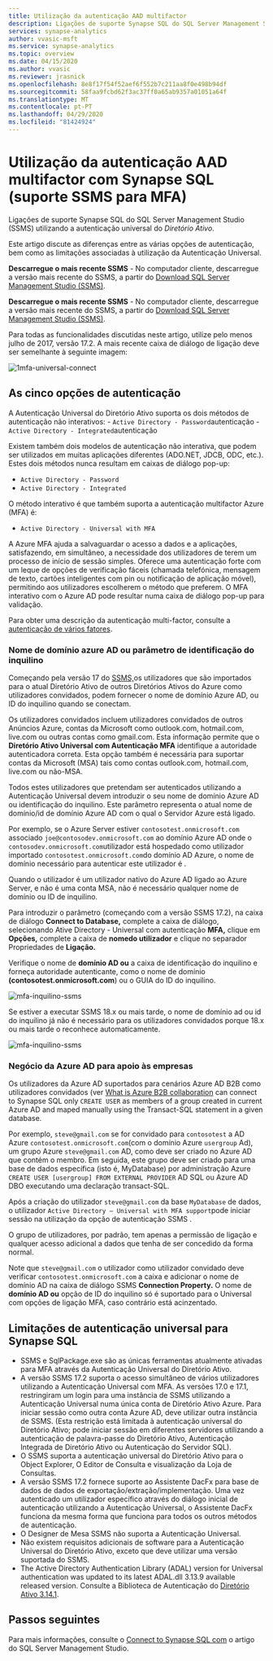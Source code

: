 ```yaml
---
title: Utilização da autenticação AAD multifactor
description: Ligações de suporte Synapse SQL do SQL Server Management Studio (SSMS) utilizando a Autenticação Universal do Diretório Ativo.
services: synapse-analytics
author: vvasic-msft
ms.service: synapse-analytics
ms.topic: overview
ms.date: 04/15/2020
ms.author: vvasic
ms.reviewer: jrasnick
ms.openlocfilehash: 8e8f17f54f52aef6f552b7c211aa8f0e498b94df
ms.sourcegitcommit: 58faa9fcbd62f3ac37ff0a65ab9357a01051a64f
ms.translationtype: MT
ms.contentlocale: pt-PT
ms.lasthandoff: 04/29/2020
ms.locfileid: "81424924"
---
```

# <a name="using-multi-factor-aad-authentication-with-synapse-sql-ssms-support-for-mfa"></a>Utilização da autenticação AAD multifactor com Synapse SQL (suporte SSMS para MFA)

Ligações de suporte Synapse SQL do SQL Server Management Studio (SSMS) utilizando a autenticação universal do *Diretório Ativo*. 

Este artigo discute as diferenças entre as várias opções de autenticação, bem como as limitações associadas à utilização da Autenticação Universal. 

**Descarregue o mais recente SSMS** - No computador cliente, descarregue a versão mais recente do SSMS, a partir do [Download SQL Server Management Studio (SSMS)](https://msdn.microsoft.com/library/mt238290.aspx). 

**Descarregue o mais recente SSMS** - No computador cliente, descarregue a versão mais recente do SSMS, a partir do [Download SQL Server Management Studio (SSMS)](/sql/ssms/download-sql-server-management-studio-ssms?toc=/azure/synapse-analytics/toc.json&bc=/azure/synapse-analytics/breadcrumb/toc.json&view=azure-sqldw-latest).

Para todas as funcionalidades discutidas neste artigo, utilize pelo menos julho de 2017, versão 17.2.  A mais recente caixa de diálogo de ligação deve ser semelhante à seguinte imagem:

![1mfa-universal-connect](./media/mfa-authentication/1mfa-universal-connect.png "Completa a caixa de nomes do Utilizador.")  

## <a name="the-five-authentication-options"></a>As cinco opções de autenticação  

A Autenticação Universal do Diretório Ativo suporta os dois métodos de autenticação não interativos:
    - `Active Directory - Password`autenticação
    - `Active Directory - Integrated`autenticação

Existem também dois modelos de autenticação não interativa, que podem ser utilizados em muitas aplicações diferentes (ADO.NET, JDCB, ODC, etc.). Estes dois métodos nunca resultam em caixas de diálogo pop-up:

- `Active Directory - Password`
- `Active Directory - Integrated`

O método interativo é que também suporta a autenticação multifactor Azure (MFA) é:

- `Active Directory - Universal with MFA`

A Azure MFA ajuda a salvaguardar o acesso a dados e a aplicações, satisfazendo, em simultâneo, a necessidade dos utilizadores de terem um processo de início de sessão simples. Oferece uma autenticação forte com um leque de opções de verificação fáceis (chamada telefónica, mensagem de texto, cartões inteligentes com pin ou notificação de aplicação móvel), permitindo aos utilizadores escolherem o método que preferem. O MFA interativo com o Azure AD pode resultar numa caixa de diálogo pop-up para validação.

Para obter uma descrição da autenticação multi-factor, consulte a [autenticação de vários fatores](../../active-directory/authentication//concept-mfa-howitworks.md?toc=/azure/synapse-analytics/toc.json&bc=/azure/synapse-analytics/breadcrumb/toc.json).

### <a name="azure-ad-domain-name-or-tenant-id-parameter"></a>Nome de domínio azure AD ou parâmetro de identificação do inquilino

Começando pela versão 17 do [SSMS,](/sql/ssms/download-sql-server-management-studio-ssms?toc=/azure/synapse-analytics/toc.json&bc=/azure/synapse-analytics/breadcrumb/toc.json&view=azure-sqldw-latest)os utilizadores que são importados para o atual Diretório Ativo de outros Diretórios Ativos do Azure como utilizadores convidados, podem fornecer o nome de domínio Azure AD, ou ID do inquilino quando se conectam. 

Os utilizadores convidados incluem utilizadores convidados de outros Anúncios Azure, contas da Microsoft como outlook.com, hotmail.com, live.com ou outras contas como gmail.com. Esta informação permite que o **Diretório Ativo Universal com Autenticação MFA** identifique a autoridade autenticadora correta. Esta opção também é necessária para suportar contas da Microsoft (MSA) tais como contas outlook.com, hotmail.com, live.com ou não-MSA. 

Todos estes utilizadores que pretendam ser autenticados utilizando a Autenticação Universal devem introduzir o seu nome de domínio Azure AD ou identificação do inquilino. Este parâmetro representa o atual nome de domínio/id de domínio Azure AD com o qual o Servidor Azure está ligado. 

Por exemplo, se o Azure Server estiver `contosotest.onmicrosoft.com` associado `joe@contosodev.onmicrosoft.com` ao domínio Azure AD onde o `contosodev.onmicrosoft.com`utilizador está hospedado como utilizador importado `contosotest.onmicrosoft.com`do domínio AD Azure, o nome de domínio necessário para autenticar este utilizador é . 

Quando o utilizador é um utilizador nativo do Azure AD ligado ao Azure Server, e não é uma conta MSA, não é necessário qualquer nome de domínio ou ID de inquilino. 

Para introduzir o parâmetro (começando com a versão SSMS 17.2), na caixa de diálogo **Connect to Database,** complete a caixa de diálogo, selecionando Ative Directory - Universal com autenticação **MFA,** clique em **Opções,** complete a caixa de **nomedo utilizador** e clique no separador Propriedades de **Ligação.** 

Verifique o nome de **domínio AD ou** a caixa de identificação do inquilino e forneça autoridade autenticante, como o nome de domínio **(contosotest.onmicrosoft.com**) ou o GUIA do ID do inquilino.  

   ![mfa-inquilino-ssms](./media/mfa-authentication/mfa-tenant-ssms.png)

Se estiver a executar SSMS 18.x ou mais tarde, o nome de domínio ad ou id do inquilino já não é necessário para os utilizadores convidados porque 18.x ou mais tarde o reconhece automaticamente.

   ![mfa-inquilino-ssms](./media/mfa-authentication/mfa-no-tenant-ssms.png)

### <a name="azure-ad-business-to-business-support"></a>Negócio da Azure AD para apoio às empresas   
Os utilizadores da Azure AD suportados para cenários Azure AD B2B como utilizadores convidados (ver [What is Azure B2B collaboration](../../active-directory/b2b/what-is-b2b.md?toc=/azure/synapse-analytics/toc.json&bc=/azure/synapse-analytics/breadcrumb/toc.json) can connect to Synapse SQL only `CREATE USER` as members of a group created in current Azure AD and maped manually using the Transact-SQL statement in a given database. 

Por exemplo, `steve@gmail.com` se for convidado para `contosotest` a AD Azure `contosotest.onmicrosoft.com`(com o domínio Azure `usergroup` Ad), um grupo Azure `steve@gmail.com` AD, como deve ser criado no Azure AD que contém o membro. Em seguida, este grupo deve ser criado para uma base de dados específica (isto é, MyDatabase) por administração Azure `CREATE USER [usergroup] FROM EXTERNAL PROVIDER` AD SQL ou Azure AD DBO executando uma declaração transact-SQL. 

Após a criação do utilizador `steve@gmail.com` da base `MyDatabase` de dados, o utilizador `Active Directory – Universal with MFA support`pode iniciar sessão na utilização da opção de autenticação SSMS . 

O grupo de utilizadores, por padrão, tem apenas a permissão de ligação e qualquer acesso adicional a dados que tenha de ser concedido da forma normal. 

Note que `steve@gmail.com` o utilizador como utilizador convidado deve verificar `contosotest.onmicrosoft.com` a caixa e adicionar o nome de domínio AD na caixa de diálogo SSMS **Connection Property.** O nome de **domínio AD ou** opção de ID do inquilino só é suportado para o Universal com opções de ligação MFA, caso contrário está acinzentado.

## <a name="universal-authentication-limitations-for-synapse-sql"></a>Limitações de autenticação universal para Synapse SQL

- SSMS e SqlPackage.exe são as únicas ferramentas atualmente ativadas para MFA através da Autenticação Universal do Diretório Ativo.
- A versão SSMS 17.2 suporta o acesso simultâneo de vários utilizadores utilizando a Autenticação Universal com MFA. As versões 17.0 e 17.1, restringiram um login para uma instância de SSMS utilizando a Autenticação Universal numa única conta de Diretório Ativo Azure. Para iniciar sessão como outra conta Azure AD, deve utilizar outra instância de SSMS. (Esta restrição está limitada à autenticação universal do Diretório Ativo; pode iniciar sessão em diferentes servidores utilizando a autenticação de palavra-passe do Diretório Ativo, Autenticação Integrada de Diretório Ativo ou Autenticação do Servidor SQL).
- O SSMS suporta a autenticação universal do Diretório Ativo para o Object Explorer, O Editor de Consulta e visualização da Loja de Consultas.
- A versão SSMS 17.2 fornece suporte ao Assistente DacFx para base de dados de dados de exportação/extração/implementação. Uma vez autenticado um utilizador específico através do diálogo inicial de autenticação utilizando a Autenticação Universal, o Assistente DacFx funciona da mesma forma que funciona para todos os outros métodos de autenticação.
- O Designer de Mesa SSMS não suporta a Autenticação Universal.
- Não existem requisitos adicionais de software para a Autenticação Universal do Diretório Ativo, exceto que deve utilizar uma versão suportada do SSMS.  
- The Active Directory Authentication Library (ADAL) version for Universal authentication was updated to its latest ADAL.dll 3.13.9 available released version. Consulte a Biblioteca de Autenticação do [Diretório Ativo 3.14.1](https://www.nuget.org/packages/Microsoft.IdentityModel.Clients.ActiveDirectory/).  

## <a name="next-steps"></a>Passos seguintes
Para mais informações, consulte o [Connect to Synapse SQL com](get-started-ssms.md) o artigo do SQL Server Management Studio. 

